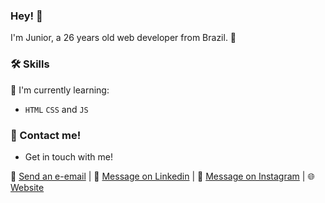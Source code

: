 ### Hey! 👋

I'm Junior, a 26 years old web developer from Brazil. 🚀

### 🛠 Skills

📃 I'm currently learning: 

- `HTML` `CSS` and `JS`

### 💬 Contact me!

<r>

- Get in touch with me!

📩 [Send an e-email](mailto:dev.juniorbarros@gmail.com) |
💬 [Message on Linkedin](https://linkedin.com/in/1juniorbarros) |
💬 [Message on Instagram](https://instagram.com/1juniorbarros) |
🌐 [Website](#)
